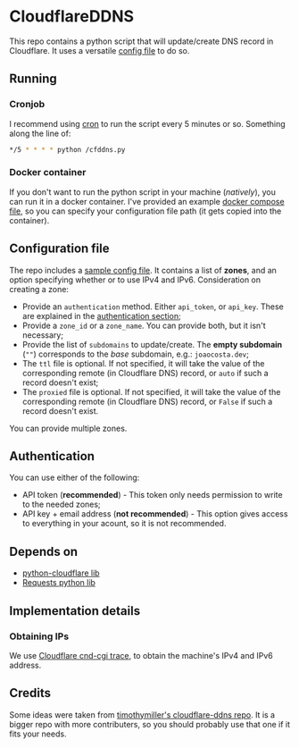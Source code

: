 # CloudflareDDNS

This repo contains a python script that will update/create DNS record in
Cloudflare. It uses a versatile [config file](./sample-config.json) to do so.

## Running

### Cronjob

I recommend using [cron](https://github.com/cronie-crond/cronie) to run the
script every 5 minutes or so. Something along the line of:

```sh
*/5 * * * * python /cfddns.py
```

### Docker container

If you don't want to run the python script in your machine (_natively_), you can
run it in a docker container. I've provided an example
[docker compose file](./docker-compose.yml), so you can specify your
configuration file path (it gets copied into the container).

## Configuration file

The repo includes a [sample config file](./sample-config.json). It contains a
list of **zones**, and an option specifying whether or to use IPv4 and IPv6.
Consideration on creating a zone:

- Provide an `authentication` method. Either `api_token`, or `api_key`. These
  are explained in the [authentication section](#Authentication);
- Provide a `zone_id` or a `zone_name`. You can provide both, but it isn't
  necessary;
- Provide the list of `subdomains` to update/create. The **empty subdomain**
  (`""`) corresponds to the _base_ subdomain, e.g.: `joaocosta.dev`;
- The `ttl` file is optional. If not specified, it will take the value of the
  corresponding remote (in Cloudflare DNS) record, or `auto` if such a record
  doesn't exist;
- The `proxied` file is optional. If not specified, it will take the value of
  the corresponding remote (in Cloudflare DNS) record, or `False` if such a
  record doesn't exist.

You can provide multiple zones.

## Authentication

You can use either of the following:

- API token (**recommended**) - This token only needs permission to write to the
  needed zones;
- API key + email address (**not recommended**) - This option gives access to
  everything in your acount, so it is not recommended.

## Depends on

- [python-cloudflare lib](https://github.com/cloudflare/python-cloudflare)
- [Requests python lib](https://github.com/psf/requests)

## Implementation details

### Obtaining IPs

We use [Cloudflare cnd-cgi trace](https://www.cloudflare.com/cdn-cgi/trace), to
obtain the machine's IPv4 and IPv6 address.

## Credits

Some ideas were taken from
[timothymiller's cloudflare-ddns repo](https://github.com/timothymiller/cloudflare-ddns).
It is a bigger repo with more contributers, so you should probably use that one
if it fits your needs.
